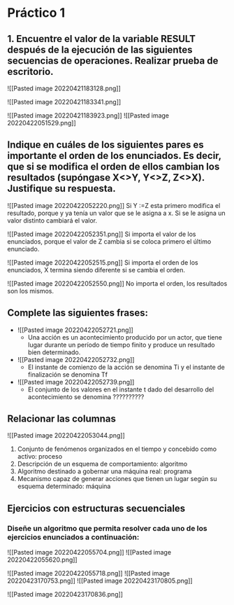 # Práctico 1 

## 1. Encuentre el valor de la variable RESULT después de la ejecución de las siguientes secuencias de operaciones. Realizar prueba de escritorio.
![[Pasted image 20220421183128.png]]

![[Pasted image 20220421183341.png]]

![[Pasted image 20220421183923.png]]
![[Pasted image 20220422051529.png]]


## Indique en cuáles de los siguientes pares es importante el orden de los enunciados. Es decir, que si se modifica el orden de ellos cambian los resultados (supóngase X<>Y, Y<>Z, Z<>X). Justifique su respuesta.

![[Pasted image 20220422052220.png]]
Si Y :=Z esta primero modifica el resultado, porque y ya tenía un valor que se le asigna a x. Si se le asigna un valor distinto cambiará el valor. 

![[Pasted image 20220422052351.png]]
Si importa el valor de los enunciados, porque el valor de Z cambia si se coloca primero el último enunciado.

![[Pasted image 20220422052515.png]]
Si importa el orden de los enunciados, X termina siendo diferente si se cambia el orden. 


![[Pasted image 20220422052550.png]]
No importa el orden, los resultados son los mismos. 


## Complete las siguientes frases:
+ ![[Pasted image 20220422052721.png]]
	+ Una acción es un acontecimiento producido por un actor, que tiene lugar durante un período de tiempo finito y produce un resultado bien determinado.
+ ![[Pasted image 20220422052732.png]]
	+ El instante de comienzo de la acción se denomina Ti y el instante de finalización se denomina Tf
+ ![[Pasted image 20220422052739.png]]
	+ El conjunto de los valores en el instante t dado del desarrollo del acontecimiento se denomina ??????????




## Relacionar las columnas
![[Pasted image 20220422053044.png]]
1. Conjunto de fenómenos organizados en el tiempo y concebido como activo:  proceso
2. Descripción de un esquema de comportamiento:  algoritmo
3. Algoritmo destinado a gobernar una máquina real:  programa
4. Mecanismo capaz de generar acciones que tienen un lugar según su esquema determinado: máquina

## Ejercicios con estructuras secuenciales
### Diseñe un algoritmo que permita resolver cada uno de los ejercicios enunciados a continuación:
![[Pasted image 20220422055704.png]]
![[Pasted image 20220422055620.png]]

![[Pasted image 20220422055718.png]]
![[Pasted image 20220423170753.png]] ![[Pasted image 20220423170805.png]]



![[Pasted image 20220423170836.png]]










































